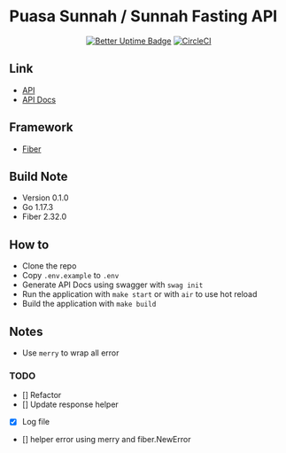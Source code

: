 # Puasa Sunnah / Sunnah Fasting API

<div align="center">

[![Better Uptime Badge](https://betteruptime.com/status-badges/v1/monitor/ds3l.svg)](https://betteruptime.com/?utm_source=status_badge)
[![CircleCI](https://circleci.com/gh/granitebps/puasa-sunnah-api/tree/main.svg?style=shield)](https://circleci.com/gh/granitebps/puasa-sunnah-api/tree/main)

</div>

## Link
- [API](https://api.puasa-sunnah.granitebps.com)
- [API Docs](https://api.puasa-sunnah.granitebps.com/swagger)

## Framework
- [Fiber](https://gofiber.io)

## Build Note
- Version 0.1.0
- Go 1.17.3
- Fiber 2.32.0

## How to
- Clone the repo
- Copy `.env.example` to `.env`
- Generate API Docs using swagger with `swag init`
- Run the application with `make start` or with `air` to use hot reload
- Build the application with `make build`

## Notes
- Use `merry` to wrap all error


<!-- env GOOS=linux GOARCH=amd64 go build -->

### TODO
- [] Refactor
- [] Update response helper
- [x] Log file
- [] helper error using merry and fiber.NewError